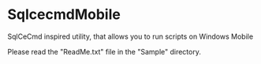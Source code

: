 SqlcecmdMobile
==============

SqlCeCmd inspired utility, that allows you to run scripts on Windows Mobile

Please read the "ReadMe.txt" file in the "Sample" directory.
